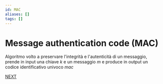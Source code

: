 ```yaml
---
id: MAC
aliases: []
tags: []
---
```


# Message authentication code (MAC)

Algoritmo volto a preservare l'integrità e l'autenticità di un messaggio, prende in input una chiave $k$ e un messaggio $m$ e produce in output un codice identificativo univoco $mac$

 [NEXT](sicurezza_informazione/trasformazioni.md)